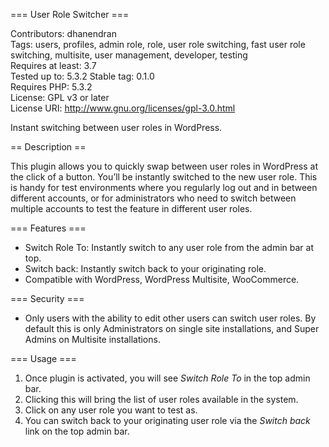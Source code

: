 === User Role Switcher ===

Contributors: dhanendran  
Tags: users, profiles, admin role, role, user role switching, fast user role switching, multisite, user management, developer, testing  
Requires at least: 3.7  
Tested up to: 5.3.2
Stable tag: 0.1.0  
Requires PHP: 5.3.2  
License: GPL v3 or later  
License URI: <a href="http://www.gnu.org/licenses/gpl-3.0.html">http://www.gnu.org/licenses/gpl-3.0.html</a>

Instant switching between user roles in WordPress.

== Description ==

This plugin allows you to quickly swap between user roles in WordPress at the click of a button. You’ll be instantly switched to the new user role. This is handy for test environments where you regularly log out and in between different accounts, or for administrators who need to switch between multiple accounts to test the feature in different user roles.

=== Features ===

 * Switch Role To: Instantly switch to any user role from the admin bar at top.
 * Switch back: Instantly switch back to your originating role.
 * Compatible with WordPress, WordPress Multisite, WooCommerce.

=== Security ===

 * Only users with the ability to edit other users can switch user roles. By default this is only Administrators on single site installations, and Super Admins on Multisite installations.

=== Usage ===

 1. Once plugin is activated, you will see *Switch Role To* in the top admin bar.
 2. Clicking this will bring the list of user roles available in the system.
 3. Click on any user role you want to test as.
 4. You can switch back to your originating user role via the *Switch back* link on the top admin bar.